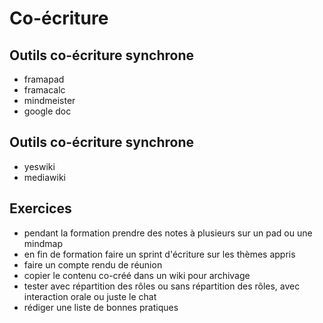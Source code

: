 # Co-écriture

## Outils co-écriture synchrone
- framapad
- framacalc
- mindmeister
- google doc

## Outils co-écriture synchrone
- yeswiki
- mediawiki

## Exercices
- pendant la formation prendre des notes à plusieurs sur un pad ou une mindmap
- en fin de formation faire un sprint d'écriture sur les thèmes appris
- faire un compte rendu de réunion
- copier le contenu co-créé dans un wiki pour archivage
- tester avec répartition des rôles ou sans répartition des rôles, avec interaction orale ou juste le chat
- rédiger une liste de bonnes pratiques
